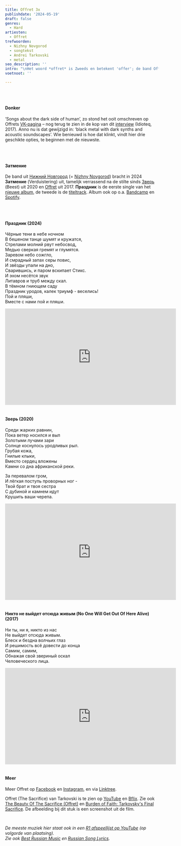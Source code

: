 ```yaml
---
title: Offret 3x
publishdate: '2024-05-19'
draft: false
genres:
  - Hard
artiesten:
  - Offret
trefwoorden:
  - Nizhny Novgorod
  - songtekst
  - Andrei Tarkovski
  - metal
seo_description: ''
intro: "\nHet woord *offret* is Zweeds en betekent 'offer'; de band Offret is Russisch en maakt stevige muziek. Verbindende factor tussen woord en band: een [film uit 1986](https://en.wikipedia.org/wiki/The_Sacrifice_(1986_film)), met meer dan een Zweeds randje, van de \LRussische regisseur Andrei Tarkovski.\n"
voetnoot: ''

---
```


<br/>
<br/>


#### Donker

‘Songs about the dark side of human’, zo stond het ooit omschreven op Offrets [VK-pagina](https://vk.com/offretband) – nog terug te zien in de kop van dit [interview](https://idioteq.com/the-dark-side-of-human-an-interview-with-offret/) (Idioteq, 2017). Anno nu is dat gewijzigd in: ‘black metal with dark synths and acoustic soundscapes’. Wie benieuwd is hoe dat klinkt, vindt hier drie geschikte opties, te beginnen met de nieuwste.

<br/>
<br/>


#### Затмение

De band uit [Нижний Новгород](https://ru.wikipedia.org/wiki/%D0%9D%D0%B8%D0%B6%D0%BD%D0%B8%D0%B9_%D0%9D%D0%BE%D0%B2%D0%B3%D0%BE%D1%80%D0%BE%D0%B4) (= [Nizhny Novgorod](https://en.wikipedia.org/wiki/Nizhny_Novgorod)) bracht in 2024 **Затмение** (Verduistering) uit, tamelijk verrassend na de stilte sinds [Зверь](https://www.youtube.com/watch?v=KkstXsScBbI) (Beest) uit 2020 en [Offret](https://www.youtube.com/watch?v=KvqgxZgNsgg) uit 2017. **Праздник** is de eerste single van het [nieuwe album](https://www.youtube.com/playlist?list=OLAK5uy_kP93M3B97BTb_ZOWotyJZzUkVgh9e6xnQ), de tweede is de [titeltrack](https://www.youtube.com/watch?v=pGHyO4BrqZE). Album ook op o.a. [Bandcamp](https://offret.bandcamp.com/album/--2) en [Spotify](https://open.spotify.com/album/3huPXl1KakRzBQJhqhpTEJ?si=4c8ldruPSTmgZOR9EG0PeQ).

<br/>
<br/>

#### Праздник (2024)

Чёрные тени в небе ночном<br/>
В бешеном танце шумят и кружатся,<br/>
Стрелами молний рвут небосвод,<br/>
Медью сверкая гремят и глумятся.<br/>
Заревом небо сожгло,<br/>
И смрадный запах серы повис,<br/>
И звёзды упали на дно,<br/>
Сварившись, и паром вскипает Стикс.<br/>
И эхом несётся звук<br/>
Литавров и труб между скал.<br/>
В тёмном гниющем саду<br/>
Праздник уродов, калек триумф - веселись!<br/>
Пой и пляши, <br/>
Вместе с нами пой и пляши.



<iframe width="560" height="315" src="https://www.youtube.com/embed/vO_sjAHwA8E?si=X7bvOkIG6iyqJVFf" title="YouTube video player" frameborder="0" allow="accelerometer; autoplay; clipboard-write; encrypted-media; gyroscope; picture-in-picture; web-share" referrerpolicy="strict-origin-when-cross-origin" allowfullscreen></iframe>


<br/>
<br/>

#### Зверь (2020)
Среди жарких равнин,<br/>
Пока ветер носился и выл<br/>
Золотыми лучами зари<br/>
Солнце коснулось уродливых рыл. <br/>
Грубая кожа,<br/>
Гнилые клыки,<br/>
Вместо сердец вложены<br/>
Камни со дна африканской реки.<br/>


За перевалом гром,<br/>
И лёгкая поступь проворных ног - <br/>
Твой брат и твоя сестра<br/>
С дубиной и камнем идут<br/>
Крушить ваши черепа.<br/>



<iframe width="560" height="315" src="https://www.youtube.com/embed/brFOPX_2olw?si=n7yyzYe-9OS9AdIS" title="YouTube video player" frameborder="0" allow="accelerometer; autoplay; clipboard-write; encrypted-media; gyroscope; picture-in-picture; web-share" referrerpolicy="strict-origin-when-cross-origin" allowfullscreen></iframe>


<br/>
<br/>

#### Никто не выйдет отсюда живым (No One Will Get Out Of Here Alive) (2017)

 	
Ни ты, ни я, никто из нас<br/>
Не выйдет отсюда живым.<br/>
Блеск и бездна волчьих глаз<br/>
И решимость всё довести до конца<br/>
Самим, самим,<br/>
Обнажая свой звериный оскал<br/>
Человеческого лица.



<iframe width="560" height="315" src="https://www.youtube.com/embed/Cjvl2zCfjEA" frameborder="0" allow="accelerometer; autoplay; encrypted-media; gyroscope; picture-in-picture" allowfullscreen></iframe>



<br/>
<br/>

#### Meer

Meer Offret op [Facebook](https://www.facebook.com/offretband) en [Instagram](https://www.instagram.com/offret_band/), en via [Linktree](https://linktr.ee/offret).



Offret (The Sacrifice) van Tarkovski is te zien op [YouTube](https://www.youtube.com/watch?v=ZzVkwyJIL88) en [Bflix](https://bflix.to/movie/watch-online-the-sacrifice-mv8mp/1-1). Zie ook [The Beauty Of The Sacrifice (Offret)](https://youtu.be/3hEaSYvfHmA?si=BIPqHSEHbojTvrJh) en [Burden of Faith: Tarkovsky's Final Sacrifice](https://www.youtube.com/watch?v=u3S_G8RBVZQ). De afbeelding bij dit stuk is een screenshot uit de film.

<br/>


*De meeste muziek hier staat ook in een [R1 afspeellijst op YouTube](https://www.youtube.com/playlist?list=PLeE-zqOrSLhxfIpK2vuUJNCKSzyVBi0yM) (op volgorde van plaatsing). <br/>
Zie ook [Best Russian Music](https://www.youtube.com/playlist?list=PLeE-zqOrSLhxTFYDvlwUu4hYby9DojwoD) en [Russian Song Lyrics](https://www.youtube.com/playlist?list=PLeE-zqOrSLhzkRCATzT8__oNifBChVHGK).*


